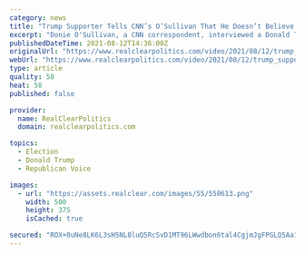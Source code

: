 ```yaml
---
category: news
title: "Trump Supporter Tells CNN’s O’Sullivan That He Doesn’t Believe Trump Got The Vaccine"
excerpt: "Donie O'Sullivan, a CNN correspondent, interviewed a Donald Trump supporter in South Dakota, asking the supporter if he was going to get the vaccine: O'SULLIVAN: \"Even though it's the Trump vaccine, the doctors,"
publishedDateTime: 2021-08-12T14:36:00Z
originalUrl: "https://www.realclearpolitics.com/video/2021/08/12/trump_supporter_tells_cnns_osullivan_that_he_doesnt_believe_trump_got_the_vaccine.html"
webUrl: "https://www.realclearpolitics.com/video/2021/08/12/trump_supporter_tells_cnns_osullivan_that_he_doesnt_believe_trump_got_the_vaccine.html"
type: article
quality: 58
heat: 58
published: false

provider:
  name: RealClearPolitics
  domain: realclearpolitics.com

topics:
  - Election
  - Donald Trump
  - Republican Voice

images:
  - url: "https://assets.realclear.com/images/55/550613.png"
    width: 500
    height: 375
    isCached: true

secured: "ROX+0uNe8LK6L3sH5NL8luQ5RcSvD1MT96LWwdbon6tal4CgjmJgFPGLQ5Aa1UfuAzc18akuIrqb/kw7IqHGJV7SfJCzJubkDicYL6ZfhEc1pXif4uIC1FaRVjhkKag/nO9BryM9MMX3R2mq8e4/dO/F9PZURgGG97gH+2ndCYSF+8/xotMTolqqbzVUDBv32poU9AdMsou21F7+XLj3vr76+St8Hu0bXCoH7w/Dha4Lewd0YjuLbM5drkTpsg1cfxYQsQZjnA2M5UdNgrTgjmDw5o7daSJ/nTMM1tFvniqlD14gD+NsPwWJEG7DzzFBbxtUZMYq2whWJlsTRtFcELmd1BaZVCmcAFID4JSIqVQ=;a5PmkAxfz0nO/0nX+ICpWg=="
---
```


